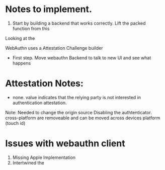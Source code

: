 # Notes to implement.
1. Start by building a backend that works correctly.  Lift the packed function from this

Looking at the 

WebAuthn uses a Attestation Challenge builder

- First step.  Move webauthn Backend to talk to new UI and see what happens

# Attestation Notes:
- none. value indicates that the relying party is not interested in authentication attestation.  

Note: Needed to change the origin source
Disabling the authtenticator.
cross-platform are removeable and can be moved across devices
platform (touch id)

# Issues with webauthn client
1. Missing Apple Implementation
2. Intertwined the 